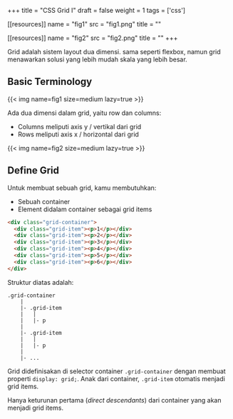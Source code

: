 +++
title = "CSS Grid I"
draft = false
weight = 1
tags = ['css']

[[resources]]
name = "fig1"
src = "fig1.png"
title = ""

[[resources]]
name = "fig2"
src = "fig2.png"
title = ""
+++

Grid adalah sistem layout dua dimensi. sama seperti flexbox, namun grid menawarkan solusi yang lebih mudah skala yang lebih besar.

## Basic Terminology

{{< img name=fig1 size=medium lazy=true >}}

Ada dua dimensi dalam grid, yaitu row dan columns:
- Columns meliputi axis y / vertikal dari grid
- Rows meliputi axis x / horizontal dari grid

{{< img name=fig2 size=medium lazy=true >}}

## Define Grid

Untuk membuat sebuah grid, kamu membutuhkan:
- Sebuah container
- Element didalam container sebagai grid items

```html
<div class="grid-container">
  <div class="grid-item"><p>1</p></div>
  <div class="grid-item"><p>2</p></div>
  <div class="grid-item"><p>3</p></div>  
  <div class="grid-item"><p>4</p></div>
  <div class="grid-item"><p>5</p></div>
  <div class="grid-item"><p>6</p></div>
</div>
```
Struktur diatas adalah:
```plain
.grid-container
    |
    |- .grid-item
    |   |
    |   |- p
    |
    |- .grid-item
    |   |
    |   |- p
    |
    |- ...
```

Grid didefinisakan di selector container `.grid-container` dengan membuat properti `display: grid;`. Anak dari container, `.grid-item` otomatis menjadi grid items.

Hanya keturunan pertama (*direct descendants*) dari container yang akan menjadi grid items.